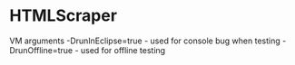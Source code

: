 # HTMLScraper

VM arguments
-DrunInEclipse=true - used for console bug when testing
-DrunOffline=true - used for offline testing
